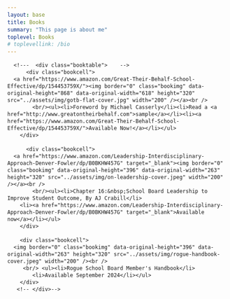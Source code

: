 ```yaml
---
layout: base
title: Books
summary: "This page is about me"
toplevel: Books
# toplevellink: /bio
---
```

  


      <!---  <div class="booktable">    -->
          <div class="bookcell">  
      <a href="https://www.amazon.com/Great-Their-Behalf-School-Effective/dp/154453759X/"><img border="0" class="bookimg" data-original-height="868" data-original-width="618" height="320" src="../assets/img/gotb-flat-cover.jpg" width="200" /></a><br />
            <br/><ul><li>Foreword by Michael Casserly</li><li>Read a <a href="http://www.greatontheirbehalf.com">sample</a></li><li><a href="https://www.amazon.com/Great-Their-Behalf-School-Effective/dp/154453759X/">Available Now!</a></li></ul>
        </div>
          
          <div class="bookcell">
      <a href="https://www.amazon.com/Leadership-Interdisciplinary-Approach-Denver-Fowler/dp/B0BKHW457G" target="_blank"><img border="0" class="bookimg" data-original-height="396" data-original-width="263" height="320" src="../assets/img/on-leadership-cover.jpeg" width="200" /></a><br />
            <br/><ul><li>Chapter 16:&nbsp;School Board Leadership to Improve Student Outcome, By AJ Crabill</li>
        <li><a href="https://www.amazon.com/Leadership-Interdisciplinary-Approach-Denver-Fowler/dp/B0BKHW457G" target="_blank">Available now</a></li></ul>
        </div>
          
        <div class="bookcell">
      <img border="0" class="bookimg" data-original-height="396" data-original-width="263" height="320" src="../assets/img/rogue-handbook-cover.jpeg" width="200" /><br />
         <br/> <ul><li>Rogue School Board Member's Handbook</li>
            <li>Available September 2024</li></ul>
        </div>
       <!-- </div>-->



